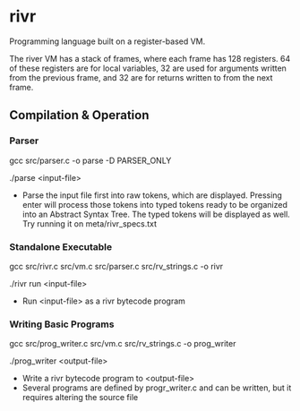 # rivr

Programming language built on a register-based VM.

The river VM has a stack of frames, where each frame has 128 registers.
64 of these registers are for local variables, 32 are used for arguments written from the previous frame, and 32 are for returns written to from the next frame.

## Compilation & Operation
### Parser
gcc src/parser.c -o parse -D PARSER_ONLY

./parse \<input-file\> 

* Parse the input file first into raw tokens, which are displayed. Pressing enter will process those tokens into typed tokens ready to be organized into an Abstract Syntax Tree. The typed tokens will be displayed as well. Try running it on meta/rivr_specs.txt

### Standalone Executable
gcc src/rivr.c src/vm.c src/parser.c src/rv_strings.c -o rivr

./rivr run \<input-file\>

* Run \<input-file\> as a rivr bytecode program

### Writing Basic Programs
gcc src/prog_writer.c src/vm.c src/rv_strings.c -o prog_writer

./prog_writer \<output-file\>

* Write a rivr bytecode program to \<output-file\>
* Several programs are defined by progr_writer.c and can be written, but it requires altering the source file

